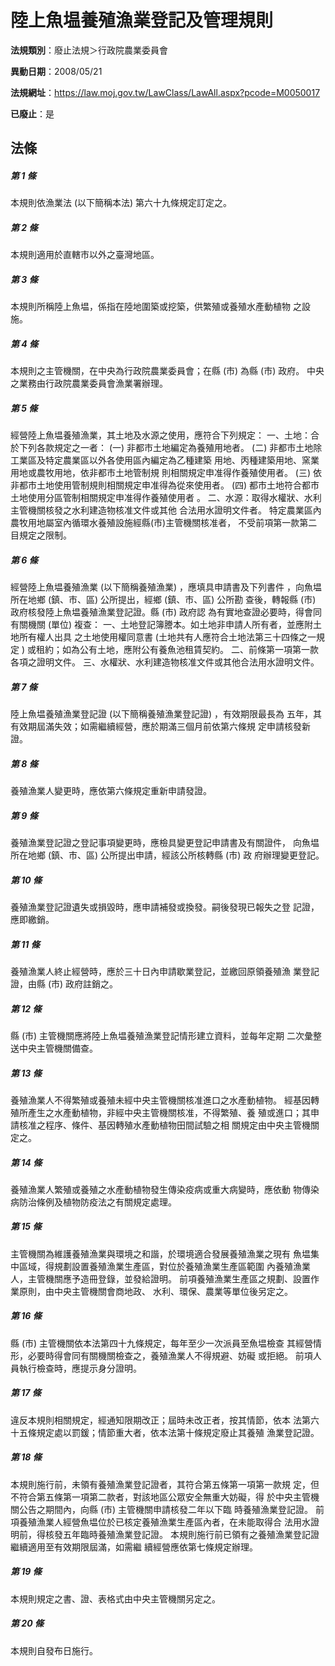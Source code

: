 # 陸上魚塭養殖漁業登記及管理規則

**法規類別**：廢止法規＞行政院農業委員會

**異動日期**：2008/05/21  

**法規網址**：https://law.moj.gov.tw/LawClass/LawAll.aspx?pcode=M0050017

**已廢止**：是



## 法條
##### 第 1 條
本規則依漁業法 (以下簡稱本法) 第六十九條規定訂定之。


##### 第 2 條
本規則適用於直轄市以外之臺灣地區。


##### 第 3 條
本規則所稱陸上魚塭，係指在陸地圍築或挖築，供繁殖或養殖水產動植物
之設施。


##### 第 4 條
本規則之主管機關，在中央為行政院農業委員會；在縣 (市) 為縣 (市)
政府。
中央之業務由行政院農業委員會漁業署辦理。


##### 第 5 條
經營陸上魚塭養殖漁業，其土地及水源之使用，應符合下列規定：
一、土地：合於下列各款規定之一者：
 (一) 非都市土地編定為養殖用地者。
 (二) 非都市土地除工業區及特定農業區以外各使用區內編定為乙種建築
      用地、丙種建築用地、窯業用地或農牧用地，依非都市土地管制規
      則相關規定申准得作養殖使用者。
 (三) 依非都市土地使用管制規則相關規定申准得為從來使用者。
 (四) 都市土地符合都市土地使用分區管制相關規定申准得作養殖使用者
      。
二、水源：取得水權狀、水利主管機關核發之水利建造物核准文件或其他
    合法用水證明文件者。
特定農業區內農牧用地屬室內循環水養殖設施經縣(市)主管機關核准者，
不受前項第一款第二目規定之限制。


##### 第 6 條
經營陸上魚塭養殖漁業 (以下簡稱養殖漁業) ，應填具申請書及下列書件
，向魚塭所在地鄉 (鎮、市、區) 公所提出，經鄉 (鎮、市、區) 公所勘
查後，轉報縣 (市) 政府核發陸上魚塭養殖漁業登記證。縣 (市) 政府認
為有實地查證必要時，得會同有關機關 (單位) 複查：
一、土地登記簿謄本。如土地非申請人所有者，並應附土地所有權人出具
    之土地使用權同意書 (土地共有人應符合土地法第三十四條之一規定
    ) 或租約；如為公有土地，應附公有養魚池租賃契約。
二、前條第一項第一款各項之證明文件。
三、水權狀、水利建造物核准文件或其他合法用水證明文件。


##### 第 7 條
陸上魚塭養殖漁業登記證 (以下簡稱養殖漁業登記證) ，有效期限最長為
五年，其有效期屆滿失效；如需繼續經營，應於期滿三個月前依第六條規
定申請核發新證。


##### 第 8 條
養殖漁業人變更時，應依第六條規定重新申請發證。


##### 第 9 條
養殖漁業登記證之登記事項變更時，應檢具變更登記申請書及有關證件，
向魚塭所在地鄉 (鎮、市、區) 公所提出申請，經該公所核轉縣 (市) 政
府辦理變更登記。


##### 第 10 條
養殖漁業登記證遺失或損毀時，應申請補發或換發。嗣後發現已報失之登
記證，應即繳銷。


##### 第 11 條
養殖漁業人終止經營時，應於三十日內申請歇業登記，並繳回原領養殖漁
業登記證，由縣 (市) 政府註銷之。


##### 第 12 條
縣 (市) 主管機關應將陸上魚塭養殖漁業登記情形建立資料，並每年定期
二次彙整送中央主管機關備查。


##### 第 13 條
養殖漁業人不得繁殖或養殖未經中央主管機關核准進口之水產動植物。
經基因轉殖所產生之水產動植物，非經中央主管機關核准，不得繁殖、養
殖或進口；其申請核准之程序、條件、基因轉殖水產動植物田間試驗之相
關規定由中央主管機關定之。


##### 第 14 條
養殖漁業人繁殖或養殖之水產動植物發生傳染疫病或重大病變時，應依動
物傳染病防治條例及植物防疫法之有關規定處理。


##### 第 15 條
主管機關為維護養殖漁業與環境之和諧，於環境適合發展養殖漁業之現有
魚塭集中區域，得規劃設置養殖漁業生產區，對位於養殖漁業生產區範圍
內養殖漁業人，主管機關應予造冊登錄，並發給證明。
前項養殖漁業生產區之規劃、設置作業原則，由中央主管機關會商地政、
水利、環保、農業等單位後另定之。


##### 第 16 條
縣 (市) 主管機關依本法第四十九條規定，每年至少一次派員至魚塭檢查
其經營情形，必要時得會同有關機關檢查之，養殖漁業人不得規避、妨礙
或拒絕。
前項人員執行檢查時，應提示身分證明。


##### 第 17 條
違反本規則相關規定，經通知限期改正；屆時未改正者，按其情節，依本
法第六十五條規定處以罰鍰；情節重大者，依本法第十條規定廢止其養殖
漁業登記證。


##### 第 18 條
本規則施行前，未領有養殖漁業登記證者，其符合第五條第一項第一款規
定，但不符合第五條第一項第二款者，對該地區公眾安全無重大妨礙，得
於中央主管機關公告之期間內，向縣 (市) 主管機關申請核發二年以下臨
時養殖漁業登記證。
前項養殖漁業人經營魚塭位於已核定養殖漁業生產區內者，在未能取得合
法用水證明前，得核發五年臨時養殖漁業登記證。
本規則施行前已領有之養殖漁業登記證繼續適用至有效期限屆滿，如需繼
續經營應依第七條規定辦理。


##### 第 19 條
本規則規定之書、證、表格式由中央主管機關另定之。


##### 第 20 條
本規則自發布日施行。



